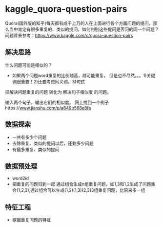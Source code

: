 # kaggle_quora-question-pairs
Quora(国外版的知乎)每天都有成千上万的人在上面进行各个方面问题的提问，那么当中肯定有很多重复的、类似的提问，如何判别这些提问是否问的同一个问题？ 问题背景参考：https://www.kaggle.com/c/quora-question-pairs
## 解决思路
什么问题可能是相似的？
* 如果两个问题word重复的比例越高，越可能重复。
但是也不尽然。。。1)关键词很重要！2)还要考虑同义词。3)句式

把解决问题重复的问题 转化为 解决句子相似度 的问题。

输入两个句子，输出它们的相似度。
网上找到一个例子https://www.jianshu.com/p/a649b568e8fa


## 数据探索
* 一共有多少个问题
* 去除重复、类似的提问以后，还剩多少问题
* 有最多重复、类似的提问
## 数据预处理
* word2id
* 把重复的问题归到一起
通过组合生成n组重复问题。如1,3和1,2生成了问题集合(1,2,3),通过组合可以生成(1,2)(1,3)(2,3)3组重复问题，比原来多一组

## 特征工程
* 挖掘重复问题的特征


